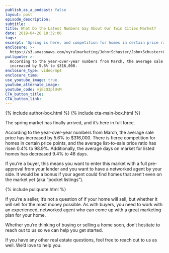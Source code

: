 ```yaml
---
publish_as_a_podcast: false
layout: post
episode_description:
subtitle:
title: What Do the Latest Numbers Say About Our Twin Cities Market?
date: 2019-04-26 18:32:00
tags:
excerpt: 'Spring is here, and competition for homes in certain price ranges is fierce.'
enclosure: >-
  https://s3.amazonaws.com/vyralmarketing/John+Schuster/John+Schuster+Group-+What+Do+the+Latest+Numbers+Say+About+Our+Twin+Cities+Market_.mp4
pullquote: >-
  According to the year-over-year numbers from March, the average sale price has
  increased by 5.6% to $316,000.
enclosure_type: video/mp4
enclosure_time:
use_youtube_image: true
youtube_alternate_image:
youtube_code: vjEcQ3plUvM
CTA_button_title: 
CTA_button_link: 
---
```


{% include author-box.html %}
{% include cta-main-box.html %}

The spring market has finally arrived, and it’s here in full force. 

According to the year-over-year numbers from March, the average sale price has increased by 5.6% to $316,000. There is fierce competition for homes in certain price points, and the average list-to-sale price ratio has risen 0.4% to 98.9%. Additionally, the average days on market for listed homes has decreased 9.4% to 48 days. 

If you’re a buyer, this means you want to enter this market with a full pre-approval from your lender and you want to have a networked agent by your side. It would be a bonus if your agent could find homes that aren’t even on the market yet (aka “pocket listings”).

{% include pullquote.html %}

If you’re a seller, it’s not a question of if your home will sell, but whether it will sell for the most money possible. As with buyers, you need to work with an experienced, networked agent who can come up with a great marketing plan for your home. 

Whether you’re thinking of buying or selling a home soon, don’t hesitate to reach out to us so we can help you get started. 

If you have any other real estate questions, feel free to reach out to us as well. We’d love to help you. <br>